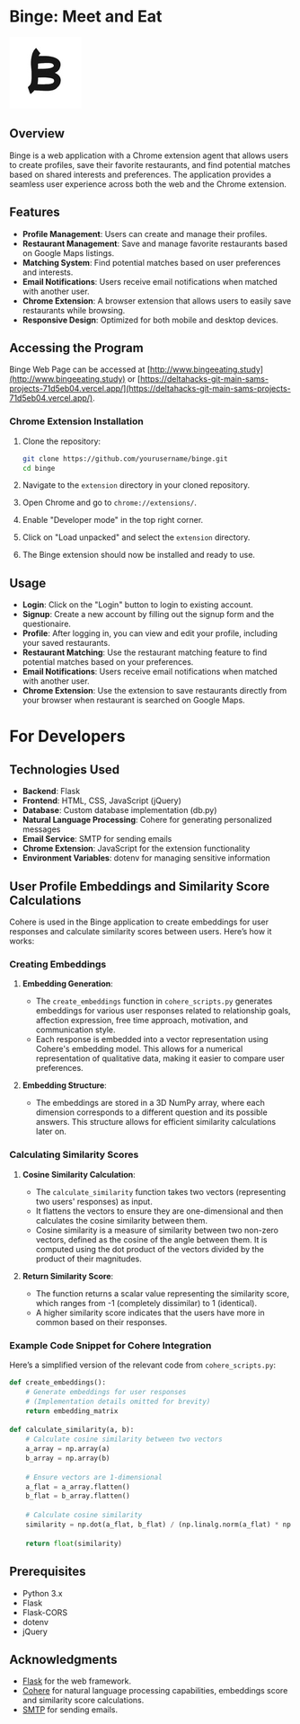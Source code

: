 # Binge: Meet and Eat

<kbd>![alt text](extension/icon128.png)</kbd>

## Overview

Binge is a web application with a Chrome extension agent that allows users to create profiles, save their favorite restaurants, and find potential matches based on shared interests and preferences. The application provides a seamless user experience across both the web and the Chrome extension.

## Features

- **Profile Management**: Users can create and manage their profiles.
- **Restaurant Management**: Save and manage favorite restaurants based on Google Maps listings.
- **Matching System**: Find potential matches based on user preferences and interests.
- **Email Notifications**: Users receive email notifications when matched with another user.
- **Chrome Extension**: A browser extension that allows users to easily save restaurants while browsing.
- **Responsive Design**: Optimized for both mobile and desktop devices.

## Accessing the Program

Binge Web Page can be accessed at [http://www.bingeeating.study](http://www.bingeeating.study) or [https://deltahacks-git-main-sams-projects-71d5eb04.vercel.app/](https://deltahacks-git-main-sams-projects-71d5eb04.vercel.app/).

### Chrome Extension Installation

1. Clone the repository:

   ```bash
   git clone https://github.com/yourusername/binge.git
   cd binge
   ```
2. Navigate to the `extension` directory in your cloned repository.
3. Open Chrome and go to `chrome://extensions/`.
4. Enable "Developer mode" in the top right corner.
5. Click on "Load unpacked" and select the `extension` directory.
6. The Binge extension should now be installed and ready to use.

## Usage

- **Login**: Click on the "Login" button to login to existing account.
- **Signup**: Create a new account by filling out the signup form and the questionaire.
- **Profile**: After logging in, you can view and edit your profile, including your saved restaurants.
- **Restaurant Matching**: Use the restaurant matching feature to find potential matches based on your preferences.
- **Email Notifications**: Users receive email notifications when matched with another user.
- **Chrome Extension**: Use the extension to save restaurants directly from your browser when restaurant is searched on Google Maps.

# For Developers
## Technologies Used

- **Backend**: Flask
- **Frontend**: HTML, CSS, JavaScript (jQuery)
- **Database**: Custom database implementation (db.py)
- **Natural Language Processing**: Cohere for generating personalized messages
- **Email Service**: SMTP for sending emails
- **Chrome Extension**: JavaScript for the extension functionality
- **Environment Variables**: dotenv for managing sensitive information

## User Profile Embeddings and Similarity Score Calculations

Cohere is used in the Binge application to create embeddings for user responses and calculate similarity scores between users. Here’s how it works:

### Creating Embeddings

1. **Embedding Generation**:
   - The `create_embeddings` function in `cohere_scripts.py` generates embeddings for various user responses related to relationship goals, affection expression, free time approach, motivation, and communication style.
   - Each response is embedded into a vector representation using Cohere's embedding model. This allows for a numerical representation of qualitative data, making it easier to compare user preferences.

2. **Embedding Structure**:
   - The embeddings are stored in a 3D NumPy array, where each dimension corresponds to a different question and its possible answers. This structure allows for efficient similarity calculations later on.

### Calculating Similarity Scores

1. **Cosine Similarity Calculation**:
   - The `calculate_similarity` function takes two vectors (representing two users' responses) as input.
   - It flattens the vectors to ensure they are one-dimensional and then calculates the cosine similarity between them.
   - Cosine similarity is a measure of similarity between two non-zero vectors, defined as the cosine of the angle between them. It is computed using the dot product of the vectors divided by the product of their magnitudes.

2. **Return Similarity Score**:
   - The function returns a scalar value representing the similarity score, which ranges from -1 (completely dissimilar) to 1 (identical).
   - A higher similarity score indicates that the users have more in common based on their responses.

### Example Code Snippet for Cohere Integration

Here’s a simplified version of the relevant code from `cohere_scripts.py`:

```python
def create_embeddings():
    # Generate embeddings for user responses
    # (Implementation details omitted for brevity)
    return embedding_matrix

def calculate_similarity(a, b):
    # Calculate cosine similarity between two vectors
    a_array = np.array(a)
    b_array = np.array(b)
    
    # Ensure vectors are 1-dimensional
    a_flat = a_array.flatten()
    b_flat = b_array.flatten()
    
    # Calculate cosine similarity
    similarity = np.dot(a_flat, b_flat) / (np.linalg.norm(a_flat) * np.linalg.norm(b_flat))
    
    return float(similarity)
```

## Prerequisites

- Python 3.x
- Flask
- Flask-CORS
- dotenv
- jQuery


## Acknowledgments

- [Flask](https://flask.palletsprojects.com/) for the web framework.
- [Cohere](https://cohere.ai/) for natural language processing capabilities, embeddings score and similarity score calculations.
- [SMTP](https://docs.python.org/3/library/smtplib.html) for sending emails.
